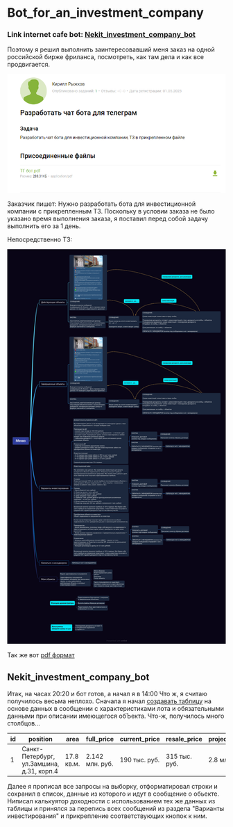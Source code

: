 # Bot_for_an_investment_company
### Link internet cafe bot: [Nekit_investment_company_bot](http://t.me/Nekit_investment_company_bot)

Поэтому я решил выполнить заинтересовавший меня заказ на одной российской бирже фриланса, посмотреть, как там дела и как все продвигается.

![order](order.png)

Заказчик пишет: Нужно разработать бота для инвестиционной компании с прикрепленным ТЗ.
Поскольку в условии заказа не было указано время выполнения заказа, я поставил перед собой задачу выполнить его за 1 день.

Непосредственно ТЗ:

![TS](TS_on_the_bot.jpg)

Так же вот [pdf формат](TS_on_the_bot.pdf)

## Nekit_investment_company_bot

Итак, на часах 20:20 и бот готов, а начал я в 14:00
Что ж, я считаю получилось весьма неплохо. Сначала я начал [создавать таблицу](create_table_Invest_comp.sql) на основе данных в сообщении с характеристиками лота и обязательными данными при описании имеющегося обЪекта. Что-ж, получилось много столбцов...


| id | position                                  | area       | full_price      | current_price | resale_price  | projected_price_no_repair | projected_price_whith_repair | planned_profitability | yearly | implementation_period | amount_of_attraction     | iden   | summa   | opisanie                     | status  |
----|-------------------------------------------|------------|-----------------|---------------|---------------|---------------------------|------------------------------|-----------------------|--------|-----------------------|--------------------------|--------|---------|------------------------------|---------|
|  1 | Cанкт-Петербург, ул.Замшина, д.31, корп.4 | 17.8 кв.м. | 2.142 млн. руб. | 190 тыс. руб. | 315 тыс. руб. | 2.8 млн. руб.             | 3.2 млн. руб.                | 20-24%                | 36-41% | 3-4 мес.              | от 0.3 до 1.15 млн. руб. | Nikita | 1000000 | помещение площадью 17,8 кв.м | нежилое |

Далее я прописал все запросы на выборку, отформатировал строки и сохранил в список, данные из которого и идут в сообщение о обьекте. Ниписал калькуятор доходности с использованием тех же данных из таблицы и принялся за перепись всех сообщений из раздела "Варианты инвестирования" и прикрепление соответствующих кнопок к ним.